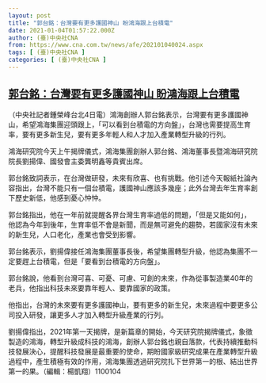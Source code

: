 ```yaml
---
layout: post
title: "郭台銘：台灣要有更多護國神山 盼鴻海跟上台積電"
date: 2021-01-04T01:57:22.000Z
author: (臺)中央社CNA
from: https://www.cna.com.tw/news/afe/202101040024.aspx
tags: [ (臺)中央社CNA ]
categories: [ (臺)中央社CNA ]
---
```

<!--1609725442000-->
[郭台銘：台灣要有更多護國神山 盼鴻海跟上台積電](https://www.cna.com.tw/news/afe/202101040024.aspx)
------

<div>
<div></div><div class="paragraph"><p>（中央社記者鍾榮峰台北4日電）鴻海創辦人郭台銘表示，台灣要有更多護國神山，希望鴻海集團迎頭跟上，「可以看到台積電的方向盤」，台灣也需要提高生育率，要有更多新生兒，要有更多年輕人和人才加入產業轉型升級的行列。</p><p>鴻海研究院今天上午揭牌儀式，鴻海集團創辦人郭台銘、鴻海董事長暨鴻海研究院院長劉揚偉、國發會主委龔明鑫等貴賓出席。</p><p>郭台銘致詞表示，在台灣做研發，未來有欣喜、也有挑戰。他引述今天報紙社論內容指出，台灣不能只有一個台積電，護國神山應該多幾座；此外台灣去年生育率創下歷史新低，他感到憂心忡忡。</p><p>郭台銘指出，他在一年前就提醒各界台灣生育率過低的問題，「但是又能如何」， 他認為今年到後年，生育率低不會是新聞，而是無可避免的趨勢，若國家沒有未來的新生兒，人口老化，產業也會受到影響。</p><p>郭台銘表示，劉揚偉接任鴻海集團董事長後，希望集團轉型升級，他認為集團不一定要趕上台積電，但是「要看到台積電的方向盤」。</p><p>郭台銘說，他看到台灣可喜、可憂、可慮、可創的未來，作為從事製造業40年的老兵，他指出科技未來要靠年輕人、要靠國家的政策。</p><p>他指出，台灣的未來要有更多護國神山，要有更多的新生兒，未來過程中要更多公司投入研發，讓更多人才加入轉型升級產業的行列。</p><p>劉揚偉指出，2021年第一天揭牌，是新篇章的開始，今天研究院揭牌儀式，象徵製造的鴻海，轉型升級成科技的鴻海，創辦人郭台銘也親自落款，代表持續推動科技發展決心，提醒科技發展是最重要的使命，期盼國家級研究成果在產業轉型升級過程中，產生積極有效的作用，鴻海集團透過研究院扎下世界第一的根、結出世界第一的果。（編輯：楊凱翔）1100104</p></div>
</div>
